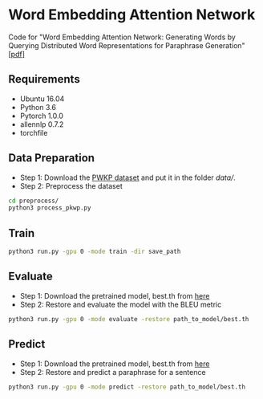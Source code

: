 # Word Embedding Attention Network

Code for "Word Embedding Attention Network: Generating Words by Querying Distributed Word Representations for Paraphrase Generation" [[pdf]](https://arxiv.org/abs/1803.01465)

## Requirements

* Ubuntu 16.04
* Python 3.6
* Pytorch 1.0.0
* allennlp 0.7.2
* torchfile

## Data Preparation

- Step 1: Download the [PWKP dataset](https://github.com/XingxingZhang/dress) and put it in the folder *data/*.
- Step 2: Preprocess the dataset
```bash
cd preprocess/
python3 process_pkwp.py
```

## Train
```bash
python3 run.py -gpu 0 -mode train -dir save_path
```

## Evaluate
- Step 1: Download the pretrained model, best.th from [here](https://drive.google.com/file/d/1pH5OG5-gXFtmnD4Rt_iUjaW5R6L_0IDX/view?usp=sharing)
- Step 2: Restore and evaluate the model with the BLEU metric
```bash
python3 run.py -gpu 0 -mode evaluate -restore path_to_model/best.th
```

## Predict
- Step 1: Download the pretrained model, best.th from [here](https://drive.google.com/file/d/1pH5OG5-gXFtmnD4Rt_iUjaW5R6L_0IDX/view?usp=sharing)
- Step 2: Restore and predict a paraphrase for a sentence
```bash
python3 run.py -gpu 0 -mode predict -restore path_to_model/best.th
```